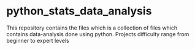 # python_stats_data_analysis
This repository contains the files which is a collection of files which contains data-analysis done using python. Projects difficulty range from beginner to expert levels
